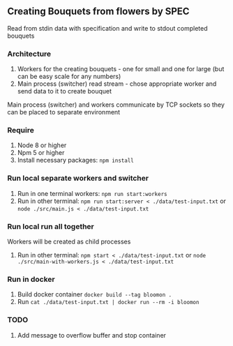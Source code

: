 ## Creating Bouquets from flowers by SPEC

Read from stdin data with specification and write to stdout completed bouquets

### Architecture
1. Workers for the creating bouquets - one for small and one for large (but can be easy scale for any numbers)
2. Main process (switcher) read stream - chose appropriate worker and send data to it to create bouquet

Main process (switcher) and workers communicate by TCP sockets so they can be placed to separate environment

### Require
1. Node 8 or higher
2. Npm 5 or higher
3. Install necessary packages: `npm install`

### Run local separate workers and switcher
1. Run in one terminal workers: `npm run start:workers`
2. Run in other terminal: `npm run start:server < ./data/test-input.txt` or `node ./src/main.js < ./data/test-input.txt`

### Run local run all together
Workers will be created as child processes
1. Run in other terminal: `npm start < ./data/test-input.txt` or `node ./src/main-with-workers.js < ./data/test-input.txt`

### Run in docker
1. Build docker container `docker build --tag bloomon .`
2. Run `cat ./data/test-input.txt | docker run --rm -i bloomon`

### TODO
1. Add message to overflow buffer and stop container